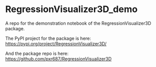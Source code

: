 # RegressionVisualizer3D_demo

A repo for the demonstration notebook of the RegressionVisualizer3D package.

The PyPI project for the package is here: https://pypi.org/project/RegressionVisualizer3D/

And the package repo is here: https://github.com/pxr687/RegressionVisualizer3D
